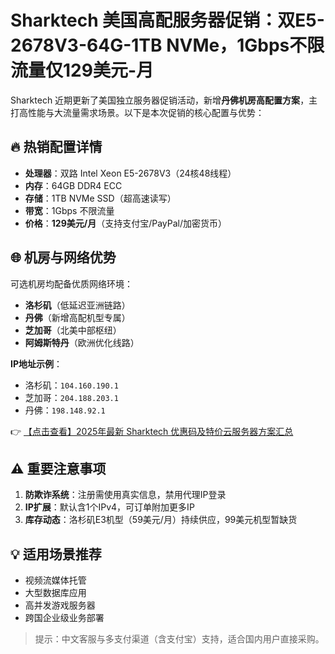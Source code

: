 # Sharktech 美国高配服务器促销：双E5-2678V3-64G-1TB NVMe，1Gbps不限流量仅129美元-月

Sharktech 近期更新了美国独立服务器促销活动，新增**丹佛机房高配置方案**，主打高性能与大流量需求场景。以下是本次促销的核心配置与优势：

## 🔥 热销配置详情
- **处理器**：双路 Intel Xeon E5-2678V3（24核48线程）
- **内存**：64GB DDR4 ECC
- **存储**：1TB NVMe SSD（超高速读写）
- **带宽**：1Gbps 不限流量
- **价格**：**129美元/月**（支持支付宝/PayPal/加密货币）

## 🌐 机房与网络优势
可选机房均配备优质网络环境：
- **洛杉矶**（低延迟亚洲链路）
- **丹佛**（新增高配机型专属）
- **芝加哥**（北美中部枢纽）
- **阿姆斯特丹**（欧洲优化线路）

**IP地址示例**：
- 洛杉矶：`104.160.190.1`
- 芝加哥：`204.188.203.1`
- 丹佛：`198.148.92.1`

👉 [【点击查看】2025年最新 Sharktech 优惠码及特价云服务器方案汇总](https://bit.ly/Sharktech)

## ⚠️ 重要注意事项
1. **防欺诈系统**：注册需使用真实信息，禁用代理IP登录
2. **IP扩展**：默认含1个IPv4，可订单附加更多IP
3. **库存动态**：洛杉矶E3机型（59美元/月）持续供应，99美元机型暂缺货

## 💡 适用场景推荐
- 视频流媒体托管
- 大型数据库应用
- 高并发游戏服务器
- 跨国企业级业务部署

> 提示：中文客服与多支付渠道（含支付宝）支持，适合国内用户直接采购。